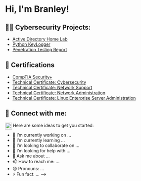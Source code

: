 <h1>Hi, I'm Branley!</h1>

<h2>👨‍💻 Cybersecurity Projects:</h2>

- [Active Directory Home Lab](https://github.com/Branley/ActiveDirectoryHomeLab)
- [Python KeyLogger](https://github.com/Branley/Python-Keylogger)
- [Penetration Testing Report](https://1drv.ms/w/c/559950FDF56FBC5E/AV68b_X9UJkggFVVFwAAAAA?e=PFmtca)
  
 <h2>📝 Certifications</h2>

- [CompTIA Security+](https://i.imgur.com/opYXlGW.png)
- [Technical Certificate: Cybersecurity](https://i.imgur.com/8oTTcS6.jpeg)
- [Technical Certificate: Network Support](https://i.imgur.com/G3Ly2uG.jpeg)
- [Technical Certificate: Network Administration](https://i.imgur.com/pxHEVqo.jpeg)
- [Technical Certificate: Linux Enterprise Server Administration](https://i.imgur.com/LZ9HnXK.jpeg)


<h2> 🤳 Connect with me:</h2>


[<img align="left" alt="BranleyMinaya | LinkedIn" width="22px" src="https://cdn.jsdelivr.net/npm/simple-icons@v3/icons/linkedin.svg" />][linkedin]

[linkedin]: https://www.linkedin.com/in/branley-minaya/

Here are some ideas to get you started:

- 🔭 I’m currently working on ...
- 🌱 I’m currently learning ...
- 👯 I’m looking to collaborate on ...
- 🤔 I’m looking for help with ...
- 💬 Ask me about ...
- 📫 How to reach me: ...
- 😄 Pronouns: ...
- ⚡ Fun fact: ...
-->
